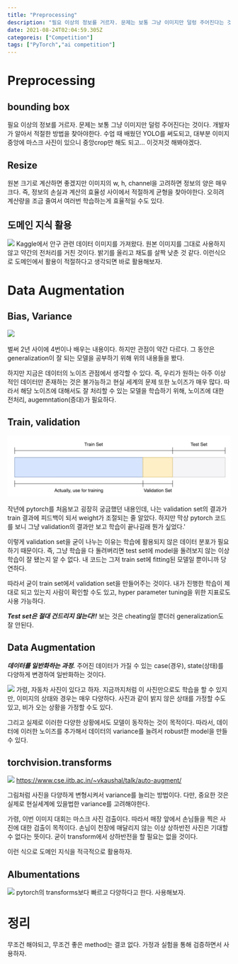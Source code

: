 ```yaml
---
title: "Preprocessing"
description: "필요 이상의 정보를 거르자. 문제는 보통 그냥 이미지만 덜렁 주어진다는 것이다. 개발자가 알아서 적절한 방법을 찾아야한다.수업 때 배웠던 YOLO를 써도되고, 대부분 이미지 중앙에 마스크 사진이 있으니 중앙crop만 해도 되고... 이것저것 해봐야겠다.원본 크기로 계산"
date: 2021-08-24T02:04:59.305Z
categoreis: ["Competition"]
tags: ["PyTorch","ai competition"]
---
```

# Preprocessing
## bounding box
필요 이상의 정보를 거르자. 문제는 보통 그냥 이미지만 덜렁 주어진다는 것이다. 개발자가 알아서 적절한 방법을 찾아야한다.
수업 때 배웠던 YOLO를 써도되고, 대부분 이미지 중앙에 마스크 사진이 있으니 중앙crop만 해도 되고... 이것저것 해봐야겠다.

## Resize
원본 크기로 계산하면 좋겠지만 이미지의 w, h, channel을 고려하면 정보의 양은 매우 크다. 즉, 정보의 손실과 계산의 효율성 사이에서 적절하게 균형을 찾아야한다. 오히려 계산량을 조금 줄여서 여러번 학습하는게 효율적일 수도 있다.

## 도메인 지식 활용
![](/assets/images/Preprocessing/785c872e-2ec4-4746-8c3a-779c6f9aa42f-image.png)
Kaggle에서 안구 관련 데이터 이미지를 가져왔다. 원본 이미지를 그대로 사용하지 않고 약간의 전처리를 거친 것이다. 밝기를 올리고 채도를 살짝 낮춘 것 같다. 이런식으로 도메인에서 활용이 적절하다고 생각되면 바로 활용해보자.

# Data Augmentation
## Bias, Variance
![](/assets/images/Preprocessing/2c2574df-3404-483c-8ade-e2eefaf9fe79-image.png)

벌써 2년 사이에 4번이나 배우는 내용이다. 하지만 관점이 약간 다르다. 그 동안은 generalization이 잘 되는 모델을 공부하기 위해 위의 내용들을 봤다.

하지만 지금은 데이터의 노이즈 관점에서 생각할 수 있다. 즉, 우리가 원하는 아주 이상적인 데이터만 존재하는 것은 불가능하고 현실 세계의 문제 또한 노이즈가 매우 많다. 따라서 해당 노이즈에 대해서도 잘 처리할 수 있는 모델을 학습하기 위해, 노이즈에 대한 전처리, augemntation(증대)가 필요하다.

## Train, validation
![](/assets/images/Preprocessing/1933d51d-0cd7-4c71-898a-3ea48707ca39-image.png)

작년에 pytorch를 처음보고 굉장히 궁금했던 내용인데, 나는 validation set의 결과가 train 결과에 피드백이 되서 weight가 조절되는 줄 알았다. 하지만 막상 pytorch 코드를 보니 그냥 validation의 결과만 보고 학습이 끝나길래 뭔가 싶었다.'

이렇게 validation set을 굳이 나누는 이유는 학습에 활용되지 않은 데이터 분포가 필요하기 때문이다. 즉, 그냥 학습을 다 돌려버리면 test set에 model을 돌려보지 않는 이상 학습이 잘 됐는지 알 수 없다. 내 코드는 그저 train set에 fitting된 모델일 뿐이니까 당연하다.

따라서 굳이 train set에서 validation set을 만들어주는 것이다. 내가 진행한 학습이 제대로 되고 있는지 사람이 확인할 수도 있고, hyper parameter tuning을 위한 지표로도 사용 가능하다.

_**Test set은 절대 건드리지 않는다!!**_ 보는 것은 cheating일 뿐더러 generalization도 잘 안된다.

## Data Augmentation
_**데이터를 일반화하는 과정.**_
주어진 데이터가 가질 수 있는 case(경우), state(상태)를 다양하게 변경하여 일반화하는 것이다.

![](/assets/images/Preprocessing/a71c2c28-f0ed-4a80-beb5-29d72708c41d-image.png)
가령, 자동차 사진이 있다고 하자. 지금까지처럼 이 사진만으로도 학습을 할 수 있지만, 이미지의 상태와 경우는 매우 다양하다. 사진과 같이 밝지 않은 상태를 가정할 수도 있고, 비가 오는 상황을 가정할 수도 있다.

그리고 실제로 이러한 다양한 상황에서도 모델이 동작하는 것이 목적이다. 따라서, 데이터에 이러한 노이즈를 추가해서 데이터의 variance를 늘려서 robust한 model을 만들 수 있다.

## torchvision.transforms
![](/assets/images/Preprocessing/6ea904db-1a4a-4d88-b07b-24ef71c74ef6-image.png)
https://www.cse.iitb.ac.in/~vkaushal/talk/auto-augment/

그림처럼 사진을 다양하게 변형시켜서 variance를 늘리는 방법이다. 다만, 중요한 것은 실제로 현실세계에 있을법한 variance를 고려해야한다. 

가령, 이번 이미지 대회는 마스크 사진 검출이다. 따라서 매장 앞에서 손님들을 찍은 사진에 대한 검출이 목적이다. 손님이 천장에 매달리지 않는 이상 상하반전 사진은 기대할 수 없다는 뜻이다. 굳이 transform에서 상하반전을 할 필요는 없을 것이다.

이런 식으로 도메인 지식을 적극적으로 활용하자.

## Albumentations
![](/assets/images/Preprocessing/38cdf08d-308b-4bad-8841-2f03d5f46784-image.png)
pytorch의 transforms보다 빠르고 다양하다고 한다. 사용해보자.

# 정리
무조건 해야되고, 무조건 좋은 method는 결코 없다. 가정과 실험을 통해 검증하면서 사용하자.